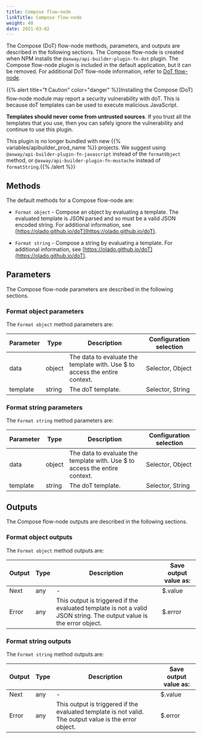 ```yaml
---
title: Compose flow-node
linkTitle: Compose flow-node
weight: 40
date: 2021-03-02
---
```


The Compose (DoT) flow-node methods, parameters, and outputs are described in the following sections. The Compose flow-node is created when NPM installs the `@axway/api-builder-plugin-fn-dot` plugin. The Compose flow-node plugin is included in the default application, but it can be removed. For additional DoT flow-node information, refer to [DoT flow-node](/docs/developer_guide/flows/flow-nodes/dot_flow-node/).

{{% alert title="❗️ Caution" color="danger" %}}Installing the Compose (DoT) flow-node module may report a security vulnerability with doT. This is because doT templates can be used to execute malicious JavaScript.

**Templates should never come from untrusted sources**. If you trust all the templates that you use, then you can safely ignore the vulnerability and continue to use this plugin.

This plugin is no longer bundled with new {{% variables/apibuilder_prod_name %}} projects. We suggest using `@axway/api-builder-plugin-fn-javascript` instead of the `formatObject` method, or `@axway/api-builder-plugin-fn-mustache` instead of `formatString`.{{% /alert %}}

## Methods

The default methods for a Compose flow-node are:

* `Format object` - Compose an object by evaluating a template. The evaluated template is JSON parsed and so must be a valid JSON encoded string. For additional information, see [https://olado.github.io/doT](https://olado.github.io/doT).

* `Format string` - Compose a string by evaluating a template. For additional information, see [https://olado.github.io/doT](https://olado.github.io/doT).

## Parameters

The Compose flow-node parameters are described in the following sections.

### Format object parameters

The `Format object` method parameters are:

| Parameter | Type | Description | Configuration selection |
| --- | --- | --- | --- |
| data | object | The data to evaluate the template with. Use $ to access the entire context. | Selector, Object |
| template | string | The doT template. | Selector, String |

### Format string parameters

The `Format string` method parameters are:

| Parameter | Type | Description | Configuration selection |
| --- | --- | --- | --- |
| data | object | The data to evaluate the template with. Use $ to access the entire context. | Selector, Object |
| template | string | The doT template. | Selector, String |

## Outputs

The Compose flow-node outputs are described in the following sections.

### Format object outputs

The `Format object` method outputs are:

| Output | Type | Description | Save output value as: |
| --- | --- | --- | --- |
| Next | any | \- | $.value |
| Error | any | This output is triggered if the evaluated template is not a valid JSON string. The output value is the error object. | $.error |

### Format string outputs

The `Format string` method outputs are:

| Output | Type | Description | Save output value as: |
| --- | --- | --- | --- |
| Next | any | \- | $.value |
| Error | any | This output is triggered if the evaluated template is not valid. The output value is the error object. | $.error |
